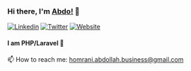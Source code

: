 ### Hi there, I'm [Abdo!](https://webabdo.netlify.app/) 👋
[![Linkedin](https://img.shields.io/badge/-LinkedIn-blue?style=flat&logo=Linkedin&logoColor=white)](https://www.linkedin.com/in/abdellah-homrani-ix/)
[![Twitter](https://img.shields.io/badge/-Twitter-blue?style=flat&logo=twitter&logoColor=white)](https://twitter.com/abdella11217542)
[![Website](https://img.shields.io/badge/-Website-blue?style=flat&logo=website&logoColor=white)](https://abdoix.tech)
<br/>



#### I am PHP/Laravel :stars:
<!--
**Language and Tools:** 

<code><img height="50" src="https://github.com/devicons/devicon/blob/master/icons/php/php-original.svg"></code>
<code><img height="50" src="https://github.com/devicons/devicon/blob/master/icons/laravel/laravel-plain.svg"></code>
<code><img height="50" src="https://github.com/devicons/devicon/blob/master/icons/redis/redis-original.svg"></code>
<code><img height="50" src="https://raw.githubusercontent.com/github/explore/80688e429a7d4ef2fca1e82350fe8e3517d3494d/topics/mysql/mysql.png"></code>
<code><img height="50" src="https://github.com/konpa/devicon/blob/master/icons/python/python-original.svg"></code>
<code><img height="50" src="https://github.com/konpa/devicon/blob/master/icons/javascript/javascript-plain.svg"></code>
<code><img height="50" src="https://github.com/devicons/devicon/blob/master/icons/vuejs/vuejs-original.svg"></code>
<code><img height="50" src="https://github.com/konpa/devicon/blob/master/icons/html5/html5-original.svg"></code>
<code><img height="50" src="https://github.com/konpa/devicon/blob/master/icons/css3/css3-original.svg"></code>

-->

<!-- - 🔭 I'm currently working on an order tracking app.
- 🌱 I’m currently learning Docker to improve my environment skills. -->
📫 How to reach me: homrani.abdollah.business@gmail.com 

<!--
<div align="center" style="display: flex; flex-direction: row;">
 <img class="img" styla="border: none;outline: none"
      src="https://github-readme-stats.vercel.app/api?username=abdoix&show_icons=true&theme=radical"/>
 <img class="img" 
      src="https://github-readme-stats.vercel.app/api/top-langs/?username=abdoix&theme=radical&layout=compact" />
</div>
-->
